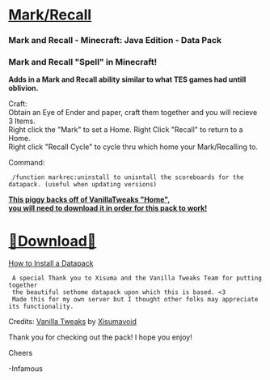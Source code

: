 # [Mark/Recall]()  
### Mark and Recall - Minecraft: Java Edition - Data Pack

### Mark and Recall "Spell" in Minecraft!  
__Adds in a Mark and Recall ability similar to what TES games had untill oblivion.__    

Craft:  
Obtain an Eye of Ender and paper, craft them together and you will recieve 3 Items.  
Right click the "Mark" to set a Home.  Right Click "Recall" to return to a Home.  
Right click "Recall Cycle" to cycle thru which home your Mark/Recalling to.  
     
Command:  

     /function markrec:uninstall to unisntall the scoreboards for the datapack. (useful when updating versions)  

__[This piggy backs off of VanillaTweaks "Home",  
you will need to download it in order for this pack to work!](https://vanillatweaks.net/share#LyWCd6)__  

# [🔗Download🔗](https://github.com/InfamousMusicify/Mark-Recall/archive/refs/heads/master.zip)   
[How to Install a Datapack](https://youtu.be/JHEjZlVlqGE)   
     
     A special Thank you to Xisuma and the Vanilla Tweaks Team for putting together 
     the beautiful sethome datapack upon which this is based. <3
     Made this for my own server but I thought other folks may appreciate its functionality.
     
Credits:
[Vanilla Tweaks](https://vanillatweaks.net/) by [Xisumavoid](https://www.xisumavoid.com/vanillatweaks)  

Thank you for checking out the pack!  I hope you enjoy!
     
Cheers  

-Infamous
